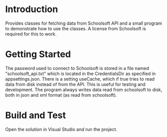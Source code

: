 # Introduction 
Provides classes for fetching data from Schoolsoft API and a small program to demonstrate how to use the classes. A license from Schoolsoft is required for this to work.

# Getting Started
The password used to connect to Schoolsoft is stored in a file named "schoolsoft_api.txt" which is located in the CredentialsDir as specified in appsettings.json.
There is a setting useCache, which if true tries to read data from disk instead of from the API. This is useful for testing and development. The program always writes data read from schoolsoft to disk,
both in json and xml format (as read from schoolsoft).

# Build and Test
Open the solution in Visual Studio and run the project. 
```

